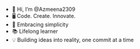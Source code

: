 - 👋 Hi, I’m @Azmeena2309
- 🖥️ Code. Create. Innovate.
- 🌿 Embracing simplicity
- 📚 Lifelong learner 
- 💡 Building ideas into reality, one commit at a time
<!---
Azmeena2309/Azmeena2309 is a ✨ special ✨ repository because its `README.md` (this file) appears on your GitHub profile.
You can click the Preview link to take a look at your changes.
--->
